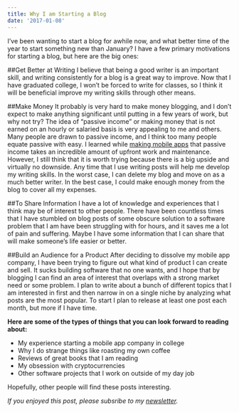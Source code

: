 ```yaml
---
title: Why I am Starting a Blog
date: '2017-01-08'
---
```


I’ve been wanting to start a blog for awhile now, and what better time of the year to start something new than January? I have a few primary motivations for starting a blog, but here are the big ones:

##Get Better at Writing
I believe that being a good writer is an important skill, and writing consistently for a blog is a great way to improve. Now that I have graduated college, I won’t be forced to write for classes, so I think it will be beneficial improve my writing skills through other means.

##Make Money
It probably is very hard to make money blogging, and I don’t expect to make anything significant until putting in a few years of work, but why not try? The idea of “passive income” or making money that is not earned on an hourly or salaried basis is very appealing to me and others. Many people are drawn to passive income, and I think too many people equate passive with easy. I learned while [making mobile apps](http://www.ryanyosua.me/the-most-important-thing-i-learned-from-publishing-5-mobile-apps/) that passive income takes an incredible amount of upfront work and maintenance. However, I still think that it is worth trying because there is a big upside and virtually no downside. Any time that I use writing posts will help me develop my writing skills. In the worst case, I can delete my blog and move on as a much better writer. In the best case, I could make enough money from the blog to cover all my expenses.

##To Share Information
I have a lot of knowledge and experiences that I think may be of interest to other people. There have been countless times that I have stumbled on blog posts of some obscure solution to a software problem that I am have been struggling with for hours, and it saves me a lot of pain and suffering. Maybe I have some information that I can share that will make someone’s life easier or better.

##Build an Audience for a Product
After deciding to dissolve my mobile app company, I have been trying to figure out what kind of product I can create and sell. It sucks building software that no one wants, and I hope that by blogging I can find an area of interest that overlaps with a strong market need or some problem. I plan to write about a bunch of different topics that I am interested in first and then narrow in on a single niche by analyzing what posts are the most popular. To start I plan to release at least one post each month, but more if I have time.

**Here are some of the types of things that you can look forward to reading about:**

- My experience starting a mobile app company in college
- Why I do strange things like roasting my own coffee
- Reviews of great books that I am reading
- My obsession with cryptocurrencies
- Other software projects that I work on outside of my day job

Hopefully, other people will find these posts interesting.

_If you enjoyed this post, please subsribe to my [newsletter](http://eepurl.com/c8xBc9)._

